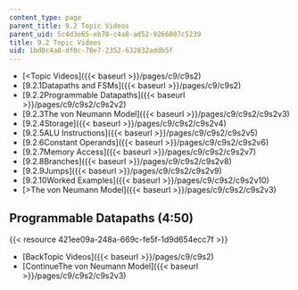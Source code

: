 ```yaml
---
content_type: page
parent_title: 9.2 Topic Videos
parent_uid: 5c4d3e65-eb78-c4a8-ad52-9266007c5239
title: 9.2 Topic Videos
uid: 1bd0c4a0-df0c-70e7-2352-632832addb5f
---
```


*   [\<Topic Videos]({{< baseurl >}}/pages/c9/c9s2)
*   [9.2.1Datapaths and FSMs]({{< baseurl >}}/pages/c9/c9s2)
*   [9.2.2Programmable Datapaths]({{< baseurl >}}/pages/c9/c9s2/c9s2v2)
*   [9.2.3The von Neumann Model]({{< baseurl >}}/pages/c9/c9s2/c9s2v3)
*   [9.2.4Storage]({{< baseurl >}}/pages/c9/c9s2/c9s2v4)
*   [9.2.5ALU Instructions]({{< baseurl >}}/pages/c9/c9s2/c9s2v5)
*   [9.2.6Constant Operands]({{< baseurl >}}/pages/c9/c9s2/c9s2v6)
*   [9.2.7Memory Access]({{< baseurl >}}/pages/c9/c9s2/c9s2v7)
*   [9.2.8Branches]({{< baseurl >}}/pages/c9/c9s2/c9s2v8)
*   [9.2.9Jumps]({{< baseurl >}}/pages/c9/c9s2/c9s2v9)
*   [9.2.10Worked Examples]({{< baseurl >}}/pages/c9/c9s2/c9s2v10)
*   [\>The von Neumann Model]({{< baseurl >}}/pages/c9/c9s2/c9s2v3)

Programmable Datapaths (4:50)
-----------------------------

{{< resource 421ee09a-248a-669c-fe5f-1d9d654ecc7f >}}

*   [BackTopic Videos]({{< baseurl >}}/pages/c9/c9s2)
*   [ContinueThe von Neumann Model]({{< baseurl >}}/pages/c9/c9s2/c9s2v3)